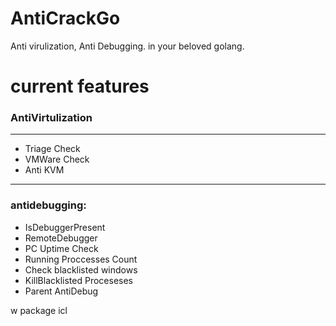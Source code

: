 # AntiCrackGo
Anti virulization, Anti Debugging. in your beloved golang.

# current features
### AntiVirtulization
----------------
- Triage Check
- VMWare Check
- Anti KVM
----------------
### antidebugging:
- IsDebuggerPresent
- RemoteDebugger
- PC Uptime Check
- Running Proccesses Count
- Check blacklisted windows
- KillBlacklisted Proceseses
- Parent AntiDebug

w package icl
